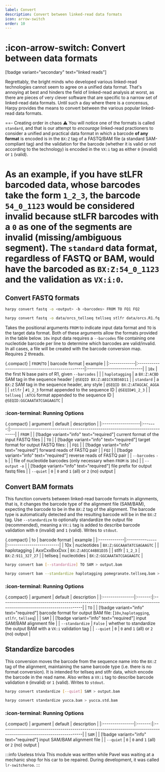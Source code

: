 ```yaml
---
label: Convert
description: Convert between linked-read data formats
icon: arrow-switch
order: 10
---
```


# :icon-arrow-switch: Convert between data formats
[!badge variant="secondary" text="linked reads"]

Regrettably, the bright minds who developed various linked-read technologies cannot seem to agree on a unified data format.
That's annoying at best and hinders the field of linked-read analysis at worst, as there are pieces of very clever software
that are specific to a narrow set of linked-read data formats. Until such a day where there is a concensus, Harpy provides
the means to convert between the various popular linked-read data formats. 

==- Creating order in chaos :warning:
You will notice one of the formats is called
`standard`, and that is our attempt to _encourage_ linked-read practioners to consider a unified and practical data format
in which a barcode **of any format** is encoded is in the `BX:Z` tag of a FASTQ/BAM file (a standard SAM-compliant tag) and the validation for the barcode
(whether it is valid or not according to the technology) is encoded in the `VX:i` tag as either `0` (invalid) or `1` (valid).

As an example, if you have stLFR barcoded data, whose barcodes take the form `1_2_3`, the barcode `54_0_1123` would be considered
invalid because stLFR barcodes with a `0` as one of the segments are invalid (missing/ambiguous segment). The `standard` data format,
regardless of FASTQ or BAM, would have the barcoded as `BX:Z:54_0_1123` and the validation as `VX:i:0`.
===

## Convert FASTQ formats
```bash usage
harpy convert fastq -o <output> -b <barcodes> FROM TO FQ1 FQ2
```

```bash example (tellseq to stlfr)
harpy convert fastq -o data/orcs_tellseq tellseq stlfr data/orcs.R1.fq.gz data/orcs.R2.fq.gz
```

Takes the positional arguments `FROM` to indicate input data format and `TO` is the
target data format. Both of these arguments allow the formats provided in the table below. `10x`
input data requires a `--barcodes` file containing one nucleotide barcode per line to
determine which barcodes are valid/invalid. In all cases, a file will be created with
the barcode conversion map. Requires 2 threads.

{.compact}
| `FROM`/`TO`      | barcode format                                     | example                     |
|:-------------|:---------------------------------------------------|:----------------------------|
| `10x`          | the first N base pairs of R1, given `--barcodes`   |                             |
| `haplotagging` | a `BX:Z:ACBD` SAM tag in the sequence header       | `@SEQID BX:Z:A01C93B56D11`  |
| `standard`     | a `BX:Z` SAM tag in the sequence header, any style | `@SEQID BX:Z:ATAGCAC_AGGA`  |
| `stlfr`        | `#1_2_3` format appended to the sequence ID        | `@SEQID#1_2_3`              |
| `tellseq`      | `:ATCG` format appended to the sequence ID         | `@SEQID:GGCAAATATCGAGAAGTC` |


### :icon-terminal: Running Options
{.compact}
| argument           | default | description                                                                     |
|:-------------------|:-------:|:--------------------------------------------------------------------------------|
| `FROM`             |         | [!badge variant="info" text="required"] current format of the input FASTQ files |
| `TO`               |         | [!badge variant="info" text="required"] target format for output FASTQ files:   |
| `FQ1`              |         | [!badge variant="info" text="required"] forward reads of FASTQ pair             |
| `FQ2`              |         | [!badge variant="info" text="required"] reverse reads of FASTQ pair             |
| `--barcodes` `-b` |         | file of nucleotide barcodes (only necessary when `FROM` is `10x`)               |
| `--output` `-o`   |         | [!badge variant="info" text="required"] file prefix for output fastq files      |
| `--quiet`          |   `0`   | `0` and `1` (all) or `2` (no) output                                            |


## Convert BAM formats
This function converts between linked-read barcode formats in alignments, that is, it
changes the barcode type of the alignment file (SAM/BAM), expecting the barcode to be
in the `BX:Z` tag of the alignment. The barcode type is automatically detected and the
resulting barcode will be in the `BX:Z` tag. Use `--standardize` to optionally standardize
the output file (recommended), meaning a `VX:i` tag is added to describe
barcode validation with `0` (invalid) and `1` (valid). Writes to `stdout`.

{.compact}
| to           | barcode format | example                   |
|:-------------|:---------------|:--------------------------|
| 10x          | nucleotides    | `BX:Z:GGCAAATATCGAGAAGTC` |
| haplotagging | AxxCxxBxxDxx   | `BX:Z:A01C44B81D35`       |
| stlfr        | `1_2_3`        | `BX:Z:911_327_27`         |
| tellseq      | nucleotides    | `BX:Z:GGCAAATATCGAGAAGTC` |

```bash usage
harpy convert bam [--standardize] TO SAM > output.bam
```

```bash example (tellseq to stlfr)
harpy convert bam --standardize haplotagging pomegranate.tellseq.bam > pomegranate.haptag.bam
```

### :icon-terminal: Running Options
{.compact}
| argument        | default | description                                                                                                            |
|:----------------|:-------:|:-----------------------------------------------------------------------------------------------------------------------|
| `TO`            |         | [!badge variant="info" text="required"] barcode format for output BAM file: [`10x`,`haplotagging`, `stlfr`, `tellseq`] |
| `SAM`           |         | [!badge variant="info" text="required"] input SAM/BAM alignment file                                                   |
| `--standardize` | `False` | whether to standardize the output BAM with a `VX:i` validation tag                                                     |
| `--quiet`       |   `0`   | `0` and `1` (all) or `2` (no) output                                                                                   |

## Standardize barcodes
This conversion moves the barcode from the sequence name into the `BX:Z` tag of the alignment,
maintaining the same barcode type (i.e. there is no format conversion). It is intended
for tellseq and stlfr data, which encode the barcode in the read name. Also writes a `VX:i` tag
to describe barcode validation `0` (invalid) or `1` (valid). Writes to `stdout`.

```bash usage
harpy convert standardize [--quiet] SAM > output.bam
```

```bash example
harpy convert standardize yucca.bam > yucca.std.bam
```

### :icon-terminal: Running Options
{.compact}
| argument        | default | description                                                                                                            |
|:----------------|:-------:|:-----------------------------------------------------------------------------------------------------------------------|
| `SAM`           |         | [!badge variant="info" text="required"] input SAM/BAM alignment file                                                   |
| `--quiet`       |   `0`   | `0` and `1` (all) or `2` (no) output                                                                                   |


:::info Useless trivia
This module was written while Pavel was waiting at a mechanic shop for his car to be repaired. During development,
it was called `lr-switcheroo`.
:::